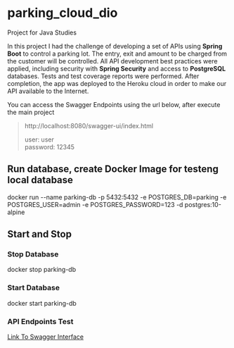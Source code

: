 # parking_cloud_dio
Project for Java Studies

In this project I had the challenge of developing a set of APIs using **Spring Boot** to control a parking lot. The entry, exit and amount to be charged from the customer will be controlled. All API development best practices were applied, including security with **Spring Security** and access to **PostgreSQL** databases. Tests and test coverage reports were performed. After completion, the app was deployed to the Heroku cloud in order to make our API available to the Internet.

You can access the Swagger Endpoints using the url below, after execute the main project
> http://localhost:8080/swagger-ui/index.html
> 
> user: user <br>
> password: 12345

## Run database, create Docker Image for testeng local database
docker run --name parking-db -p 5432:5432 -e POSTGRES_DB=parking -e POSTGRES_USER=admin -e POSTGRES_PASSWORD=123 -d postgres:10-alpine

## Start and Stop

### Stop Database
docker stop parking-db

### Start Database
docker start parking-db

### API Endpoints Test
[Link To Swagger Interface](https://dashboard.heroku.com/apps/parking-tps)

